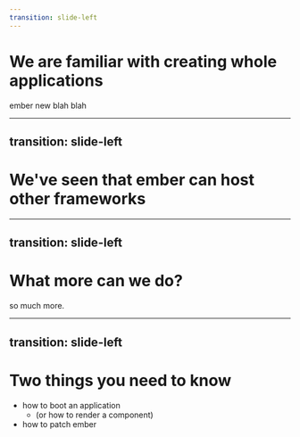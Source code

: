 ```yaml
---
transition: slide-left
---
```


# We are familiar with creating whole applications 

ember new blah blah



---
transition: slide-left
---

# We've seen that ember can host other frameworks


<!--

Yesterday Nick demonstrated how we can make other frameworks in Ember.


-->


---
transition: slide-left
---

# What more can we do?

so much more.


---
transition: slide-left
---

# Two things you need to know

- how to boot an application
  - (or how to render a component)
- how to patch ember 
